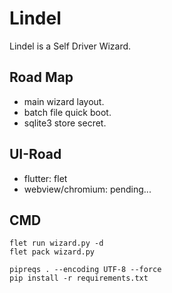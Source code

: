 # Lindel

Lindel is a Self Driver Wizard.

## Road Map

- main wizard layout.
- batch file quick boot.
- sqlite3 store secret.

## UI-Road

- flutter: flet
- webview/chromium: pending...

## CMD

```shell
flet run wizard.py -d 
flet pack wizard.py 
```

```shell
pipreqs . --encoding UTF-8 --force
pip install -r requirements.txt
```


